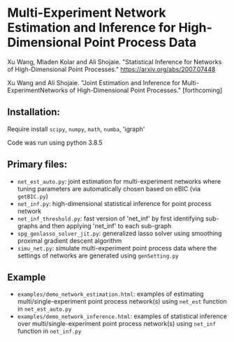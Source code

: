 # Multi-Experiment Network Estimation and Inference for High-Dimensional Point Process Data

Xu Wang, Mladen Kolar and Ali Shojaie. "Statistical Inference for Networks of High-Dimensional Point Processes." https://arxiv.org/abs/2007.07448

Xu Wang and Ali Shojaie. "Joint Estimation and Inference for Multi-ExperimentNetworks of High-Dimensional Point Processes." [forthcoming]


## Installation:
Require install `scipy`, `numpy`, `math`, `numba`, 'igraph'

Code was run using python 3.8.5

## Primary files:
* `net_est_auto.py`: joint estimation for multi-experiment networks where tuning parameters are automatically chosen based on eBIC (via `getBIC.py`)
* `net_inf.py`: high-dimensional statistical inference for point process network
* `net_inf_threshold.py`: fast version of 'net_inf' by first identifying sub-graphs and then applying 'net_inf' to each sub-graph
* `spg_genlasso_solver_jit.py`: generalized lasso solver using smoothing proximal gradient descent algorithm
* `simu_net.py`: simulate multi-experiment point process data where the settings of networks are generated using `genSetting.py`

## Example
* `examples/demo_network_estimation.html`: examples of estimating multi/single-experiment point process network(s) using `net_est` function in `net_est_auto.py`
* `examples/demo_network_inference.html`: examples of statistical inference over multi/single-experiment point process network(s) using `net_inf` function in `net_inf.py`


